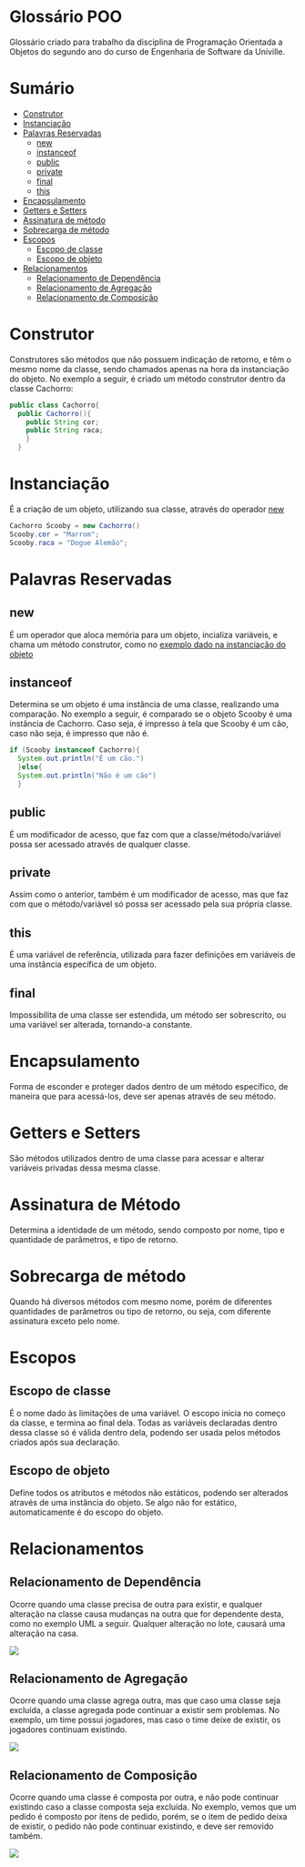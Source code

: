 # Glossário POO
Glossário criado para trabalho da disciplina de Programação Orientada a Objetos do segundo ano do curso de Engenharia de Software da Univille.

Sumário
=====
- [Construtor](#construtor)
- [Instanciação](#instanciação)
- [Palavras Reservadas](#palavras-reservadas)
  - [new](#new)
  - [instanceof](#instanceof)
  - [public](#public)
  - [private](#private)
  - [final](#final)
  - [this](#this)
- [Encapsulamento](#encapsulamento)
- [Getters e Setters](#getters-e-setters)
- [Assinatura de método](#assinatura-de-método)
- [Sobrecarga de método](#sobrecarga-de-método)
- [Escopos](#escopos)
  - [Escopo de classe](#escopo-de-classe)
  - [Escopo de objeto](#escopo-de-objeto)
- [Relacionamentos](#relacionamentos)
  - [Relacionamento de Dependência](#relacionamento-de-dependência)
  - [Relacionamento de Agregação](#relacionamento-de-agregação)
  - [Relacionamento de Composição](#relacionamento-de-composição)

Construtor
=====
Construtores são métodos que não possuem indicação de retorno, e têm o mesmo nome da classe, sendo chamados apenas na hora da instanciação do objeto. No exemplo a seguir, é criado um método construtor dentro da classe Cachorro:
```java
public class Cachorro{
  public Cachorro(){
    public String cor;
    public String raca;
    }
  }
```
Instanciação
=====
É a criação de um objeto, utilizando sua classe, através do operador [new](#new)
```java
Cachorro Scooby = new Cachorro()
Scooby.cor = "Marrom";
Scooby.raca = "Dogue Alemão";
```

Palavras Reservadas
=====
new
-----
É um operador que aloca memória para um objeto, incializa variáveis, e chama um método construtor, como no [exemplo dado na instanciação do objeto](#instanciação)

instanceof
-----
Determina se um objeto é uma instância de uma classe, realizando uma comparação. No exemplo a seguir, é comparado se o objeto Scooby é uma instância de Cachorro. Caso seja, é impresso à tela que Scooby é um cão, caso não seja, é impresso que não é.
```java
if (Scooby instanceof Cachorro){
  System.out.println("É um cão.")
  }else{
  System.out.println("Não é um cão")
  }
```

public
-----
É um modificador de acesso, que faz com que a classe/método/variável possa ser acessado através de qualquer classe.

private
-----
Assim como o anterior, também é um modificador de acesso, mas que faz com que o método/variável só possa ser acessado pela sua própria classe.

this
-----
É uma variável de referência, utilizada para fazer definições em variáveis de uma instância específica de um objeto.

final
-----
Impossibilita de uma classe ser estendida, um método ser sobrescrito, ou uma variável ser alterada, tornando-a constante.

Encapsulamento
=====
Forma de esconder e proteger dados dentro de um método específico, de maneira que para acessá-los, deve ser apenas através de seu método.

Getters e Setters
=====
São métodos utilizados dentro de uma classe para acessar e alterar variáveis privadas dessa mesma classe.

Assinatura de Método
=====
Determina a identidade de um método, sendo composto por nome, tipo e quantidade de parâmetros, e tipo de retorno.

Sobrecarga de método
=====
Quando há diversos métodos com mesmo nome, porém de diferentes quantidades de parâmetros ou tipo de retorno, ou seja, com diferente assinatura exceto pelo nome.

Escopos
=====
Escopo de classe
-----
É o nome dado às limitações de uma variável. O escopo inicia no começo da classe, e termina ao final dela. Todas as variáveis declaradas dentro dessa classe só é válida dentro dela, podendo ser usada pelos métodos criados após sua declaração.

Escopo de objeto
-----
Define todos os atributos e métodos não estáticos, podendo ser alterados através de uma instância do objeto. Se algo não for estático, automaticamente é do escopo do objeto.

Relacionamentos
=====
Relacionamento de Dependência
-----
Ocorre quando uma classe precisa de outra para existir, e qualquer alteração na classe causa mudanças na outra que for dependente desta, como no exemplo UML a seguir. Qualquer alteração no lote, causará uma alteração na casa.

<img align="center" src="ExemploDependencia.png">

Relacionamento de Agregação
-----
Ocorre quando uma classe agrega outra, mas que caso uma classe seja excluída, a classe agregada pode continuar a existir sem problemas. No exemplo, um time possui jogadores, mas caso o time deixe de existir, os jogadores continuam existindo.

<img align="center" src="ExemploAgregacao.png">

Relacionamento de Composição
-----
Ocorre quando uma classe é composta por outra, e não pode continuar existindo caso a classe composta seja excluída. No exemplo, vemos que um pedido é composto por itens de pedido, porém, se o item de pedido deixa de existir, o pedido não pode continuar existindo, e deve ser removido também.

<img align="center" src="ExemploComposicao.png">
